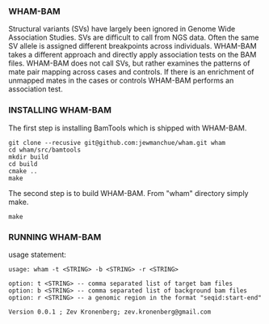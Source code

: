 ### WHAM-BAM

Structural variants (SVs) have largely been ignored in Genome Wide Association Studies.  SVs are difficult to call from NGS data.  Often the same SV allele is assigned different breakpoints across individuals.  WHAM-BAM takes a different approach and directly apply association tests on the BAM files.  WHAM-BAM does not call SVs, but rather examines the patterns of mate pair mapping across cases and controls.  If there is an enrichment of unmapped mates in the cases or controls WHAM-BAM performs an association test.


### INSTALLING WHAM-BAM

The first step is installing BamTools which is shipped with WHAM-BAM.

```
git clone --recusive git@github.com:jewmanchue/wham.git wham
cd wham/src/bamtools
mkdir build
cd build
cmake ..
make
```

The second step is to build WHAM-BAM.  From "wham" directory simply make.

``` 
make
```

### RUNNING WHAM-BAM

usage statement:

```
usage: wham -t <STRING> -b <STRING> -r <STRING>

option: t <STRING> -- comma separated list of target bam files
option: b <STRING> -- comma separated list of background bam files
option: r <STRING> -- a genomic region in the format "seqid:start-end"

Version 0.0.1 ; Zev Kronenberg; zev.kronenberg@gmail.com
```
